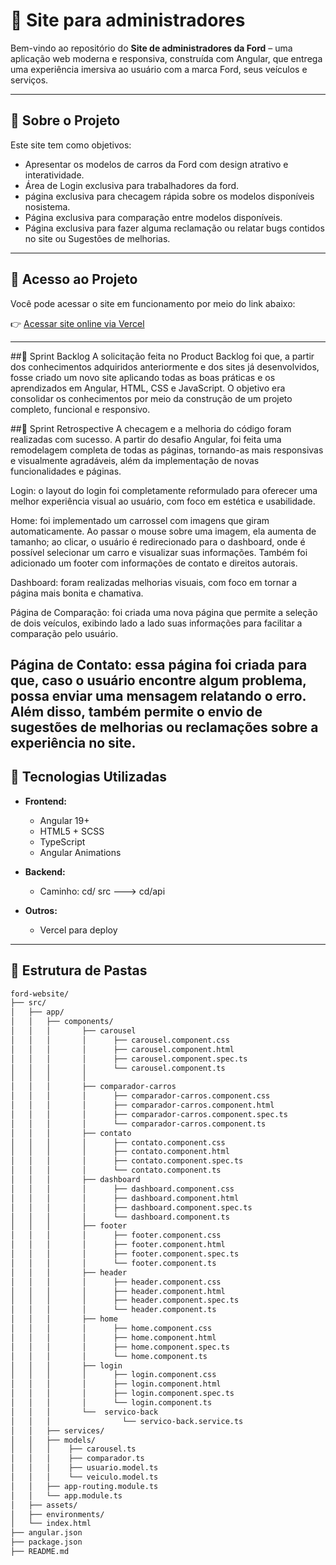 # 🚗 Site para administradores

Bem-vindo ao repositório do **Site de administradores da Ford** – uma aplicação web moderna e responsiva, construída com Angular, que entrega uma experiência imersiva ao usuário com a marca Ford, seus veículos e serviços.

---

## 📌 Sobre o Projeto

Este site tem como objetivos:

- Apresentar os modelos de carros da Ford com design atrativo e interatividade.
- Área de Login exclusiva para trabalhadores da ford.
- página exclusiva para checagem rápida sobre os modelos disponíveis nosistema.
- Página exclusiva para comparação entre modelos disponíveis.
- Página exclusiva para fazer alguma reclamação ou relatar bugs contidos no site ou Sugestões de melhorias.

---


## 🔗 Acesso ao Projeto
Você pode acessar o site em funcionamento por meio do link abaixo:

👉 [Acessar site online via Vercel](https://desafio-angular-xi.vercel.app/login)

---
##📌 Sprint Backlog
A solicitação feita no Product Backlog foi que, a partir dos conhecimentos adquiridos anteriormente e dos sites já desenvolvidos, fosse criado um novo site aplicando todas as boas práticas e os aprendizados em Angular, HTML, CSS e JavaScript. O objetivo era consolidar os conhecimentos por meio da construção de um projeto completo, funcional e responsivo.

##📌 Sprint Retrospective
A checagem e a melhoria do código foram realizadas com sucesso. A partir do desafio Angular, foi feita uma remodelagem completa de todas as páginas, tornando-as mais responsivas e visualmente agradáveis, além da implementação de novas funcionalidades e páginas.

Login: o layout do login foi completamente reformulado para oferecer uma melhor experiência visual ao usuário, com foco em estética e usabilidade.

Home: foi implementado um carrossel com imagens que giram automaticamente. Ao passar o mouse sobre uma imagem, ela aumenta de tamanho; ao clicar, o usuário é redirecionado para o dashboard, onde é possível selecionar um carro e visualizar suas informações. Também foi adicionado um footer com informações de contato e direitos autorais.

Dashboard: foram realizadas melhorias visuais, com foco em tornar a página mais bonita e chamativa.

Página de Comparação: foi criada uma nova página que permite a seleção de dois veículos, exibindo lado a lado suas informações para facilitar a comparação pelo usuário.

Página de Contato: essa página foi criada para que, caso o usuário encontre algum problema, possa enviar uma mensagem relatando o erro. Além disso, também permite o envio de sugestões de melhorias ou reclamações sobre a experiência no site.
---

## 🚀 Tecnologias Utilizadas

- **Frontend:**
  - Angular 19+
  - HTML5 + SCSS
  - TypeScript
  - Angular Animations
 

- **Backend:**
    - Caminho:  cd/ src ---> cd/api

- **Outros:**
  - Vercel para deploy

---

## 📂 Estrutura de Pastas

```bash
ford-website/
├── src/
│   ├── app/
│   │   ├── components/
│   │   │       ├── carousel
│   │   │       │      ├── carousel.component.css
│   │   │       │      ├── carousel.component.html
│   │   │       │      ├── carousel.component.spec.ts
│   │   │       │      └── carousel.component.ts
│   │   │       │ 
│   │   │       ├── comparador-carros
│   │   │       │      ├── comparador-carros.component.css
│   │   │       │      ├── comparador-carros.component.html
│   │   │       │      ├── comparador-carros.component.spec.ts
│   │   │       │      └── comparador-carros.component.ts
│   │   │       ├── contato
│   │   │       │      ├── contato.component.css
│   │   │       │      ├── contato.component.html
│   │   │       │      ├── contato.component.spec.ts
│   │   │       │      └── contato.component.ts
│   │   │       ├── dashboard
│   │   │       │      ├── dashboard.component.css
│   │   │       │      ├── dashboard.component.html
│   │   │       │      ├── dashboard.component.spec.ts
│   │   │       │      └── dashboard.component.ts
│   │   │       ├── footer
│   │   │       │      ├── footer.component.css
│   │   │       │      ├── footer.component.html
│   │   │       │      ├── footer.component.spec.ts
│   │   │       │      └── footer.component.ts
│   │   │       ├── header
│   │   │       │      ├── header.component.css
│   │   │       │      ├── header.component.html
│   │   │       │      ├── header.component.spec.ts
│   │   │       │      └── header.component.ts
│   │   │       ├── home
│   │   │       │      ├── home.component.css
│   │   │       │      ├── home.component.html
│   │   │       │      ├── home.component.spec.ts
│   │   │       │      └── home.component.ts
│   │   │       ├── login
│   │   │       │      ├── login.component.css
│   │   │       │      ├── login.component.html
│   │   │       │      ├── login.component.spec.ts
│   │   │       │      └── login.component.ts
│   │   │       └──  servico-back
│   │   │                └── servico-back.service.ts
│   │   ├── services/
│   │   ├── models/
│   │   │    ├── carousel.ts
│   │   │    ├── comparador.ts
│   │   │    ├── usuario.model.ts
│   │   │    └── veiculo.model.ts
│   │   ├── app-routing.module.ts
│   │   └── app.module.ts
│   ├── assets/
│   ├── environments/
│   └── index.html
├── angular.json
├── package.json
├── README.md
